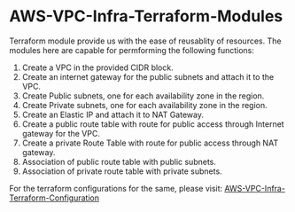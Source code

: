 # AWS-VPC-Infra-Terraform-Modules
Terraform module provide us with the ease of reusablity of resources.
The modules here are capable for permforming the following functions:

1. Create a VPC in the provided CIDR block.
2. Create an internet gateway for the public subnets and attach it to the VPC.
3. Create Public subnets, one for each availability zone in the region.
4. Create Private subnets, one for each availability zone in the region.
5. Create an Elastic IP and attach it to NAT Gateway.
6. Create a public route table with route for public access through Internet gateway for the VPC.
7. Create a private Route Table with route for public access through NAT gateway.
8. Association of public route table with public subnets.
9. Association of private route table with private subnets.

For the terraform configurations for the same, please visit:
[AWS-VPC-Infra-Terraform-Configuration](https://github.com/sreehariskumar/AWS-VPC-Infra-Terraform-Configuration)
